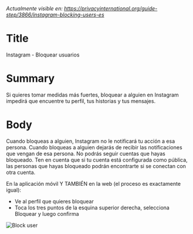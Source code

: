 *Actualmente visible en: https://privacyinternational.org/guide-step/3866/instagram-blocking-users-es*

# Title

Instagram - Bloquear usuarios

# Summary

Si quieres tomar medidas más fuertes, bloquear a alguien en Instagram impedirá que encuentre tu perfil, tus historias y tus mensajes.


# Body

 Cuando bloqueas a alguien, Instagram no le notificará tu acción a esa persona. Cuando bloqueas a alguien dejarás de recibir las notificaciones que vengan de esa persona. No podrás seguir cuentas que hayas bloqueado. Ten en cuenta que si tu cuenta está configurada como pública, las personas que hayas bloqueado podrán encontrarte si se conectan con otra cuenta.

En la aplicación móvil Y TAMBIÉN en la web (el proceso es exactamente igual):

  *  Ve al perfil que quieres bloquear
  * Toca los tres puntos de la esquina superior derecha, selecciona Bloquear y luego confirma




![Block user](../../images/Instagram/instagram-block-1.PNG?raw=true)
 
